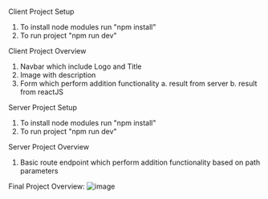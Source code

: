 Client Project Setup
1. To install node modules run "npm install"
2. To run project "npm run dev"

Client Project Overview
1. Navbar which include Logo and Title
2. Image with description
3. Form which perform addition functionality
    a. result from server
    b. result from reactJS


Server Project Setup
1. To install node modules run "npm install"
2. To run project "npm run dev"

Server Project Overview
1. Basic route endpoint which perform addition functionality based on path parameters

Final Project Overview:
![image](https://user-images.githubusercontent.com/70377531/215857974-7e2bf80e-e480-40ae-999e-d3868d404d36.png)
